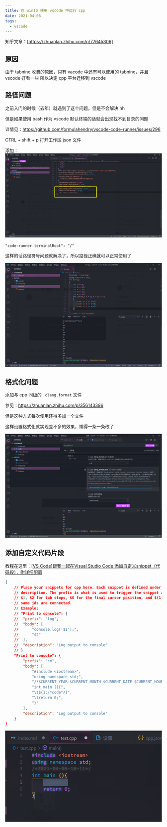 ```yaml
---
title: 在 win10 使用 vscode 中运行 cpp
date: 2021-04-06
tags:
  - vscode
---
```



知乎文章：[https://zhuanlan.zhihu.com/p/77645306]

## 原因

由于 tabnine 收费的原因，只有 vacode 中还有可以使用的 tabnine，并且 vscode 好看一些
所以决定 cpp 平台迁移到 vscode

## 路径问题

之前入门的时候（去年）就遇到了这个问题，但是不会解决 hh

但是如果使用 bash 作为 vscode 默认终端的话就会出现找不到目录的问题

详情见：https://github.com/formulahendry/vscode-code-runner/issues/296

CTRL + shift + p 打开工作区 json 文件

添加： ![20210406170532-2021-04-06](https://raw.githubusercontent.com/fengwei2002/Pictures_01/master/img/20210406170532-2021-04-06.png)

`"code-runner.terminalRoot": "/"`

这样的话路径符号问题就解决了，所以路径正确就可以正常使用了

![20210406172209-2021-04-06](https://raw.githubusercontent.com/fengwei2002/Pictures_01/master/img/20210406172209-2021-04-06.png)

## 格式化问题

添加与 cpp 同级的 `.clang.format` 文件

参见：https://zhuanlan.zhihu.com/p/356143396

但是这种方式每次使用还得多加一个文件

这样设置格式化就实现差不多的效果，懒得一条一条改了

![20210406173413-2021-04-06](https://raw.githubusercontent.com/fengwei2002/Pictures_01/master/img/20210406173413-2021-04-06.png)

## 添加自定义代码片段

教程在这里：[[VS Code]跟我一起在Visual Studio Code 添加自定义snippet（代码段），附详细配置
](https://blog.csdn.net/maokelong95/article/details/54379046)

``` json
{
	// Place your snippets for cpp here. Each snippet is defined under a snippet name and has a prefix, body and 
	// description. The prefix is what is used to trigger the snippet and the body will be expanded and inserted. Possible variables are:
	// $1, $2 for tab stops, $0 for the final cursor position, and ${1:label}, ${2:another} for placeholders. Placeholders with the 
	// same ids are connected.
	// Example:
	// "Print to console": {
	// 	"prefix": "log",
	// 	"body": [
	// 		"console.log('$1');",
	// 		"$2"
	// 	],
	// 	"description": "Log output to console"
	// }
	"Print to console": {
		"prefix": "cm", 
		"body": [
			"#include <iostream>",
			"using namespace std;",
			"/*$CURRENT_YEAR-$CURRENT_MONTH-$CURRENT_DATE-$CURRENT_HOUR-$CURRENT_MINUTE*/",
			"int main (){",
			"\t${1:/*code*/}",
			"\treturn 0;",
			"}"
		],
		"description": "Log output to console"
	}
}
```

![20210406181207-2021-04-06](https://raw.githubusercontent.com/fengwei2002/Pictures_01/master/img/20210406181207-2021-04-06.png)
